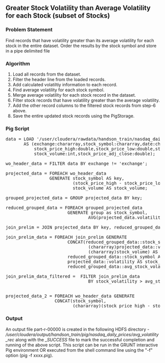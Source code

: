 ## Greater Stock Volatility than Average Volatility for each Stock (subset of Stocks)

### Problem Statement
Find records that have volatility greater than its average volatility for each stock in the entire dataset. Order the results by the stock symbol and store in a pipe delimited file

### Algorithm
1. Load all records from the dataset.
2. Filter the header line from the loaded records.
3. Add calculated volatiltiy information to each record.
4. Find average volatility for each stock symbol.
5. Merge average volatility for each stock record in the dataset.
6. Filter stock records that have volatility greater than the average volatility.
7. Add the other record columns to the filtered stock records from step-6 above.
8. Save the entire updated stock records using the PigStorage.

### Pig Script
<pre>
data = LOAD '/user/cloudera/rawdata/handson_train/nasdaq_daily_prices' using PigStorage(',')
       AS (exchange:chararray,stock_symbol:chararray,date:chararray,stock_price_open:double,
           stock_price_high:double,stock_price_low:double,stock_price_close:double,
           stock_volume:int,stock_price_adj_close:double);

wo_header_data = FILTER data BY exchange != 'exchange';

projected_data = FOREACH wo_header_data
                 GENERATE stock_symbol AS key,
                          (stock_price_high - stock_price_low) AS volatility,
                          stock_volume AS stock_volume;

grouped_projected_data = GROUP projected_data BY key;

reduced_grouped_data = FOREACH grouped_projected_data
                        GENERATE group as stock_symbol,
                                AVG(projected_data.volatility) AS avg_stock_volatility;

join_prelim = JOIN projected_data BY key, reduced_grouped_data BY stock_symbol;

join_prelim_data = FOREACH join_prelim GENERATE
                        CONCAT(reduced_grouped_data::stock_symbol,
                                (chararray)projected_data::volatility,
                                (chararray)stock_volume) AS key,
                        reduced_grouped_data::stock_symbol AS stock_symbol,
                        projected_data::volatility AS stock_volatility,
                        reduced_grouped_data::avg_stock_volatility AS avg_stock_volatility;

join_prelim_data_filtered =  FILTER join_prelim_data
                                BY stock_volatility > avg_stock_volatility;


projected_data_2 = FOREACH wo_header_data GENERATE
                   CONCAT(stock_symbol,
                          (chararray)(stock_price_high - stock_price_low),
</pre>

### Output
An output file part-r-00000 is created in the following HDFS directory - <i>/user/cloudera/output/handson_train/pig/nasdaq_daily_prices/avg_volatility_rec</i> along with the <i>_SUCCESS</i> file to mark the successful completion and running of the above script. This script can be run in the GRUNT interactive Pig environment OR executed from the shell command line using the "-f" option (pig -f xxxx.pig).
